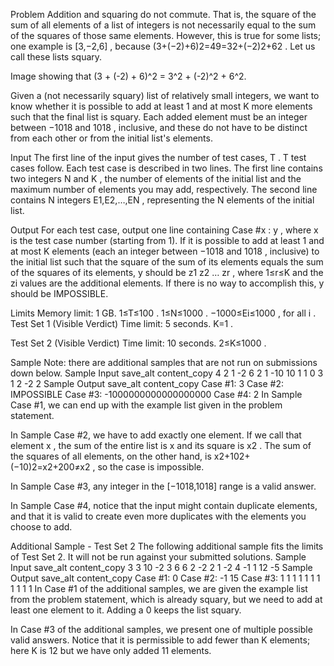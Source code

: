 Problem
Addition and squaring do not commute. That is, the square of the sum of all elements of a list of integers is not necessarily equal to the sum of the squares of those same elements. However, this is true for some lists; one example is [3,−2,6]
, because (3+(−2)+6)2=49=32+(−2)2+62
. Let us call these lists squary.

Image showing that (3 + (-2) + 6)^2 = 3^2 + (-2)^2 + 6^2.

Given a (not necessarily squary) list of relatively small integers, we want to know whether it is possible to add at least 1
and at most K
more elements such that the final list is squary. Each added element must be an integer between −1018
and 1018
, inclusive, and these do not have to be distinct from each other or from the initial list's elements.

Input
The first line of the input gives the number of test cases, T
. T
test cases follow. Each test case is described in two lines. The first line contains two integers N
and K
, the number of elements of the initial list and the maximum number of elements you may add, respectively. The second line contains N
integers E1,E2,…,EN
, representing the N
elements of the initial list.

Output
For each test case, output one line containing Case #x
: y
, where x
is the test case number (starting from 1). If it is possible to add at least 1
and at most K
elements (each an integer between −1018
and 1018
, inclusive) to the initial list such that the square of the sum of its elements equals the sum of the squares of its elements, y
should be z1 z2 … zr
, where 1≤r≤K
and the zi
values are the additional elements. If there is no way to accomplish this, y
should be IMPOSSIBLE.

Limits
Memory limit: 1 GB.
1≤T≤100
.
1≤N≤1000
.
−1000≤Ei≤1000
, for all i
.
Test Set 1 (Visible Verdict)
Time limit: 5 seconds.
K=1
.

Test Set 2 (Visible Verdict)
Time limit: 10 seconds.
2≤K≤1000
.

Sample
Note: there are additional samples that are not run on submissions down below.
Sample Input
save_alt
content_copy
4
2 1
-2 6
2 1
-10 10
1 1
0
3 1
2 -2 2
Sample Output
save_alt
content_copy
Case #1: 3
Case #2: IMPOSSIBLE
Case #3: -1000000000000000000
Case #4: 2
In Sample Case #1, we can end up with the example list given in the problem statement.

In Sample Case #2, we have to add exactly one element. If we call that element x
, the sum of the entire list is x
and its square is x2
. The sum of the squares of all elements, on the other hand, is x2+102+(−10)2=x2+200≠x2
, so the case is impossible.

In Sample Case #3, any integer in the [−1018,1018]
range is a valid answer.

In Sample Case #4, notice that the input might contain duplicate elements, and that it is valid to create even more duplicates with the elements you choose to add.

Additional Sample - Test Set 2
The following additional sample fits the limits of Test Set 2. It will not be run against your submitted solutions.
Sample Input
save_alt
content_copy
3
3 10
-2 3 6
6 2
-2 2 1 -2 4 -1
1 12
-5
Sample Output
save_alt
content_copy
Case #1: 0
Case #2: -1 15
Case #3: 1 1 1 1 1 1 1 1 1 1 1
In Case #1 of the additional samples, we are given the example list from the problem statement, which is already squary, but we need to add at least one element to it. Adding a 0
keeps the list squary.

In Case #3 of the additional samples, we present one of multiple possible valid answers. Notice that it is permissible to add fewer than K
elements; here K
is 12
but we have only added 11
elements.
